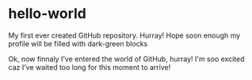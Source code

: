 # hello-world
My first ever created GitHub repository. Hurray! Hope soon enough my profile will be filled with dark-green blocks

Ok, now finnaly I've entered the world of GitHub, hurray! I'm soo excited caz I've waited too long for this moment to arrive!
